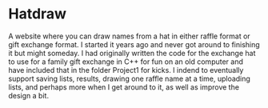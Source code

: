 # Hatdraw

A website where you can draw names from a hat in either raffle format or gift exchange format. I started it years ago and never got around to finishing it but might someday. I had originally written the code for the exchange hat to use for a family gift exchange in C++ for fun on an old computer and have included that in the folder Project1 for kicks. I indend to eventually support saving lists, results, drawing one raffle name at a time, uploading lists, and perhaps more when I get around to it, as well as improve the design a bit.
